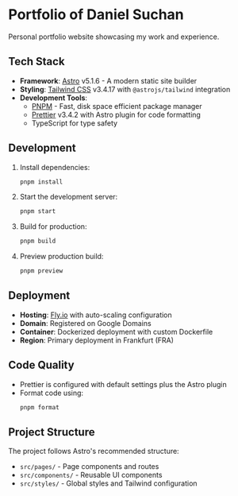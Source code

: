 # Portfolio of Daniel Suchan

Personal portfolio website showcasing my work and experience.

## Tech Stack

- **Framework**: [Astro](https://astro.build/) v5.1.6 - A modern static site builder
- **Styling**: [Tailwind CSS](https://tailwindcss.com/) v3.4.17 with `@astrojs/tailwind` integration
- **Development Tools**:
  - [PNPM](https://pnpm.io/) - Fast, disk space efficient package manager
  - [Prettier](https://prettier.io/) v3.4.2 with Astro plugin for code formatting
  - TypeScript for type safety

## Development

1. Install dependencies:

   ```bash
   pnpm install
   ```

2. Start the development server:

   ```bash
   pnpm start
   ```

3. Build for production:

   ```bash
   pnpm build
   ```

4. Preview production build:
   ```bash
   pnpm preview
   ```

## Deployment

- **Hosting**: [Fly.io](https://fly.io/) with auto-scaling configuration
- **Domain**: Registered on Google Domains
- **Container**: Dockerized deployment with custom Dockerfile
- **Region**: Primary deployment in Frankfurt (FRA)

## Code Quality

- Prettier is configured with default settings plus the Astro plugin
- Format code using:
  ```bash
  pnpm format
  ```

## Project Structure

The project follows Astro's recommended structure:

- `src/pages/` - Page components and routes
- `src/components/` - Reusable UI components
- `src/styles/` - Global styles and Tailwind configuration
